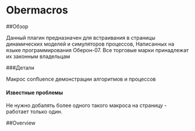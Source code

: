 # Obermacros

##Обзор 

Данный плагин предназначен для встраивания в страницы динамических моделей и симуляторов процессов,
Написанных на языке программирования Оберон-07. 
Все торговые марки принадлежат их законным владельцам

###Детали


Макрос confluence демонстрации алгоритмов и процессов



#### Известные проблемы

Не нужно добалять более одного такого макроса на страницу - работает только один. 


##Overview

